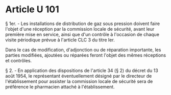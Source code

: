 # Article U 101

§ 1er. - Les installations de distribution de gaz sous pression doivent faire l'objet d'une réception par la commission locale de sécurité, avant leur première mise en service, ainsi que d'un contrôle à l'occasion de chaque visite périodique prévue à l'article CLC 3 du titre Ier.

Dans le cas de modification, d'adjonction ou de réparation importante, les parties modifiées, ajoutées ou réparées feront l'objet des mêmes réceptions et contrôles.

§ 2. - En application des dispositions de l'article 34 (§ 2) du décret du 13 août 1954, le représentant éventuellement désigné par le directeur de l'établissement pour assister la commission locale de sécurité sera de préférence le pharmacien attaché à l'établissement.
